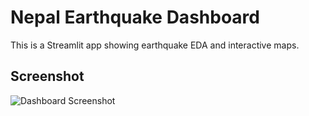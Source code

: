 # Nepal Earthquake Dashboard

This is a Streamlit app showing earthquake EDA and interactive maps.

## Screenshot

![Dashboard Screenshot](Screenshort/01.png,02.png,03.png)
